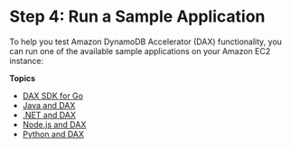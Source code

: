 # Step 4: Run a Sample Application<a name="DAX.client.run-application"></a>

To help you test Amazon DynamoDB Accelerator \(DAX\) functionality, you can run one of the available sample applications on your Amazon EC2 instance:

**Topics**
+ [DAX SDK for Go](DAX.client.run-application-go.md)
+ [Java and DAX](DAX.client.run-application-java.md)
+ [\.NET and DAX](DAX.client.run-application-dotnet.md)
+ [Node\.js and DAX](DAX.client.run-application-nodejs.md)
+ [Python and DAX](DAX.client.run-application-python.md)